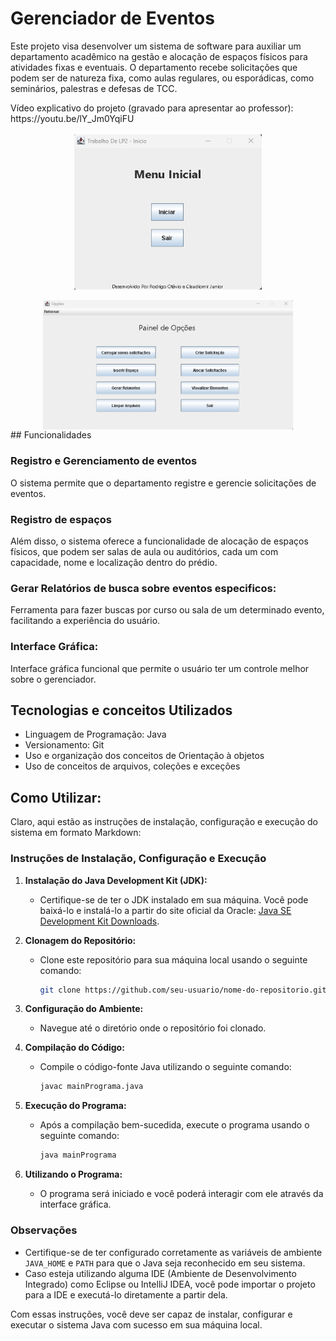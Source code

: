 # Gerenciador de Eventos

<p>Este projeto visa desenvolver um sistema de software para auxiliar um departamento acadêmico na gestão e alocação de espaços físicos para atividades fixas e eventuais. O departamento recebe solicitações que podem ser de natureza fixa, 
como aulas regulares, ou esporádicas, como seminários, palestras e defesas de TCC.</p>
Vídeo explicativo do projeto (gravado para apresentar ao professor): https://youtu.be/lY_Jm0YqiFU <br>
<br>
<div align="center" >
<img src="imgs\tela-inicial.png" width="300px" align="center" alt="menu inicial">
   <br>
   <br>
<img src="imgs\opcoes.png" align="center" width="400px" alt="menu inicial">
</div>
## Funcionalidades

### Registro e Gerenciamento de eventos
O sistema permite que o departamento registre e gerencie solicitações de eventos.

### Registro de espaços
Além disso, o sistema oferece a funcionalidade de alocação de espaços físicos, que podem ser salas de aula ou auditórios, cada um com capacidade, nome e localização dentro do prédio.

### Gerar Relatórios de busca sobre eventos especificos:
Ferramenta para fazer buscas por curso ou sala de um determinado evento, facilitando a experiência do usuário.

### Interface Gráfica:
Interface gráfica funcional que permite o usuário ter um controle melhor sobre o gerenciador.

## Tecnologias e conceitos Utilizados

- Linguagem de Programação: Java
- Versionamento: Git
- Uso e organização dos conceitos de Orientação à objetos
- Uso de conceitos de arquivos, coleções e exceções

## Como Utilizar:
Claro, aqui estão as instruções de instalação, configuração e execução do sistema em formato Markdown:

### Instruções de Instalação, Configuração e Execução

1. **Instalação do Java Development Kit (JDK):**
   - Certifique-se de ter o JDK instalado em sua máquina. Você pode baixá-lo e instalá-lo a partir do site oficial da Oracle: [Java SE Development Kit Downloads](https://www.oracle.com/java/technologies/javase-jdk15-downloads.html).

2. **Clonagem do Repositório:**
   - Clone este repositório para sua máquina local usando o seguinte comando:
     ```sh
     git clone https://github.com/seu-usuario/nome-do-repositorio.git
     ```

3. **Configuração do Ambiente:**
   - Navegue até o diretório onde o repositório foi clonado.

4. **Compilação do Código:**
   - Compile o código-fonte Java utilizando o seguinte comando:
     ```sh
     javac mainPrograma.java
     ```

5. **Execução do Programa:**
   - Após a compilação bem-sucedida, execute o programa usando o seguinte comando:
     ```sh
     java mainPrograma
     ```

6. **Utilizando o Programa:**
   - O programa será iniciado e você poderá interagir com ele através da interface gráfica.

### Observações

- Certifique-se de ter configurado corretamente as variáveis de ambiente `JAVA_HOME` e `PATH` para que o Java seja reconhecido em seu sistema.
- Caso esteja utilizando alguma IDE (Ambiente de Desenvolvimento Integrado) como Eclipse ou IntelliJ IDEA, você pode importar o projeto para a IDE e executá-lo diretamente a partir dela.

Com essas instruções, você deve ser capaz de instalar, configurar e executar o sistema Java com sucesso em sua máquina local.

  
